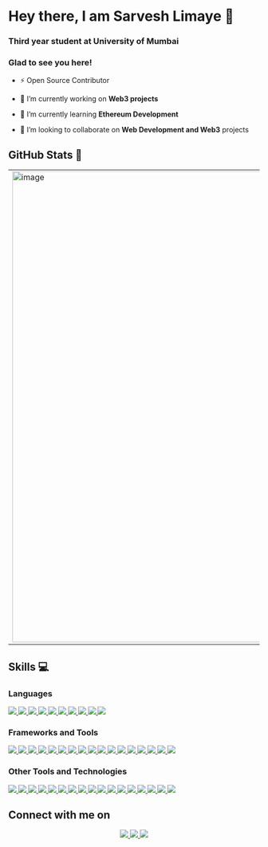 # Hey there, I am Sarvesh Limaye 👋

### Third year student at University of Mumbai
### Glad to see you here!
  
- ⚡ Open Source Contributor

- 🔭 I’m currently working on **Web3 projects**

- 🌱 I’m currently learning **Ethereum Development**

- 👯 I’m looking to collaborate on **Web Development and Web3** projects

## GitHub Stats 📜

<table>
<tr>
<td>
<img width="945" alt="image" src="https://github-readme-stats.vercel.app/api?username=SarveshLimaye&show_icons=true&theme=radical">
</td>
<td>
<img width="945" alt="image" src="https://github-readme-streak-stats.herokuapp.com/?user=SarveshLimaye&theme=radical">
</td>
</tr>
</table>

## Skills 💻

### Languages  
<a href="">
<img src="https://img.shields.io/badge/JavaScript-323330?style=for-the-badge&logo=javascript&logoColor=F7DF1E"></img>
</a>

<a href="">
<img src="https://img.shields.io/badge/typescript-%23007ACC.svg?style=for-the-badge&logo=typescript&logoColor=white"></img>
</a>

<a href="">
<img src="https://img.shields.io/badge/HTML5-E34F26?style=for-the-badge&logo=html5&logoColor=white"></img>
</a>

<a href="">
<img src="https://img.shields.io/badge/CSS3-1572B6?style=for-the-badge&logo=css3&logoColor=white"></img>
</a>

<a href="">
<img src="https://img.shields.io/badge/Java-ED8B00?style=for-the-badge&logo=java&logoColor=white"></img>
</a>

<a href="">
<img src="https://img.shields.io/badge/dart-%230175C2.svg?style=for-the-badge&logo=dart&logoColor=white"></img>
</a>

<a href="">
<img src="https://img.shields.io/badge/markdown-%23000000.svg?style=for-the-badge&logo=markdown&logoColor=white"></img>
</a>

<a href="">
<img src="https://img.shields.io/badge/Solidity-%23363636.svg?style=for-the-badge&logo=solidity&logoColor=white"></img>
</a>

<a href="">
<img src="https://img.shields.io/badge/-GraphQL-E10098?style=for-the-badge&logo=graphql&logoColor=white"></img>
</a>

<a href="">
<img src="https://img.shields.io/badge/shell_script-%23121011.svg?style=for-the-badge&logo=gnu-bash&logoColor=white"></img>
</a>

</br>

### Frameworks and Tools

<a href="">
<img src="https://img.shields.io/badge/Node.js-43853D?style=for-the-badge&logo=node-dot-js&logoColor=white"></img>
</a>


<a href="">
<img src="https://img.shields.io/badge/React-20232A?style=for-the-badge&logo=react&logoColor=61DAFB"></img>
</a>

<a href="">
<img src="https://img.shields.io/badge/express.js-%23404d59.svg?style=for-the-badge&logo=express&logoColor=%2361DAFB"></img>
</a>

<a href="">
<img src="https://img.shields.io/badge/React_Router-CA4245?style=for-the-badge&logo=react-router&logoColor=white"></img>
</a>

<a href="">
<img src="https://img.shields.io/badge/Next-black?style=for-the-badge&logo=next.js&logoColor=white"></img>
</a>

<a href="">
<img src="https://img.shields.io/badge/Gatsby-%23663399.svg?style=for-the-badge&logo=gatsby&logoColor=white"></img>
</a>

<a href="">
<img src="https://img.shields.io/badge/Flutter-%2302569B.svg?style=for-the-badge&logo=Flutter&logoColor=white"></img>
</a>

<a href="">
<img src="https://img.shields.io/badge/chakra-%234ED1C5.svg?style=for-the-badge&logo=chakraui&logoColor=white"></img>
</a>

<a href="">
<img src="https://img.shields.io/badge/chart.js-F5788D.svg?style=for-the-badge&logo=chart.js&logoColor=white"></img>
</a>

<a href="">
<img src="(https://img.shields.io/badge/p5.js-ED225D?style=for-the-badge&logo=p5.js&logoColor=FFFFFF"></img>
</a>

<a href="">
<img src="https://img.shields.io/badge/JWT-black?style=for-the-badge&logo=JSON%20web%20tokens"></img>
</a>

<a href="">
<img src="https://img.shields.io/badge/bootstrap-%23563D7C.svg?style=for-the-badge&logo=bootstrap&logoColor=white"></img>
</a>

<a href="">
<img src="https://img.shields.io/badge/MUI-%230081CB.svg?style=for-the-badge&logo=mui&logoColor=white"></img>
</a>

<a href="">
<img src="https://img.shields.io/badge/spring-%236DB33F.svg?style=for-the-badge&logo=spring&logoColor=white"></img>
</a>

<a href="">
<img src="https://img.shields.io/badge/strapi-%232E7EEA.svg?style=for-the-badge&logo=strapi&logoColor=white"></img>
</a>

<a href="">
<img src="https://img.shields.io/badge/tailwindcss-%2338B2AC.svg?style=for-the-badge&logo=tailwind-css&logoColor=white"></img>
</a>

<a href="">
<img src="https://img.shields.io/badge/web3.js-F16822?style=for-the-badge&logo=web3.js&logoColor=whitee"></img>
</a>

### Other Tools and Technologies

<a href="">
<img src="https://img.shields.io/badge/Google_Cloud-4285F4?style=for-the-badge&logo=google-cloud&logoColor=white"></img>
</a>

<a href="">
<img src="https://img.shields.io/badge/Git-F05032?style=for-the-badge&logo=git&logoColor=white"></img>
</a>

<a href="">
<img src="https://img.shields.io/badge/Postman-FF6C37?style=for-the-badge&logo=Postman&logoColor=white"></img>
</a>

<a href="">
<img src="https://img.shields.io/badge/github%20actions-%232671E5.svg?style=for-the-badge&logo=githubactions&logoColor=white"></img>
</a>

<a href="">
<img src="https://img.shields.io/badge/MongoDB-%234ea94b.svg?style=for-the-badge&logo=mongodb&logoColor=white"></img>
</a>

<a href="">
<img src="https://img.shields.io/badge/postgres-%23316192.svg?style=for-the-badge&logo=postgresql&logoColor=white"></img>
</a>

<a href="">
<img src="https://img.shields.io/badge/vercel-%23000000.svg?style=for-the-badge&logo=vercel&logoColor=white"></img>
</a>

<a href="">
<img src="https://img.shields.io/badge/AWS-%23FF9900.svg?style=for-the-badge&logo=amazon-aws&logoColor=white"></img>
</a>

<a href="">
<img src="(https://img.shields.io/badge/firebase-%23039BE5.svg?style=for-the-badge&logo=firebase"></img>
</a>

<a href="">
<img src="https://img.shields.io/badge/NPM-%23CB3837.svg?style=for-the-badge&logo=npm&logoColor=white"></img>
</a>

<a href="">
<img src="https://img.shields.io/badge/NODEMON-%23323330.svg?style=for-the-badge&logo=nodemon&logoColor=%BBDEAD"></img>
</a>

<a href="">
<img src="https://img.shields.io/badge/Babel-F9DC3e?style=for-the-badge&logo=babel&logoColor=black"></img>
</a>

<a href="">
<img src="https://img.shields.io/badge/yarn-%232C8EBB.svg?style=for-the-badge&logo=yarn&logoColor=white"></img>
</a>

<a href="">
<img src="(https://img.shields.io/badge/Codesandbox-040404?style=for-the-badge&logo=codesandbox&logoColor=DBDBDB"></img>
</a>

<a href="">
<img src="https://img.shields.io/badge/p5.js-ED225D?style=for-the-badge&logo=p5.js&logoColor=FFFFFF"></img>
</a>

<a href="">
<img src="https://img.shields.io/badge/ESLint-4B3263?style=for-the-badge&logo=eslint&logoColor=white"></img>
</a>

<a href="">
<img src="https://img.shields.io/badge/Gradle-02303A.svg?style=for-the-badge&logo=Gradle&logoColor=white"></img>
</a>


## Connect with me on
<p align="center">
  
<a href="https://www.linkedin.com/in/sarvesh-limaye-7a922620b">
<img align="centre" src="https://img.shields.io/badge/LinkedIn-0077B5?style=for-the-badge&logo=linkedin&logoColor=white"></img>

<a href="https://twitter.com/SarveshLimaye05">
<img align="centre" src="https://img.shields.io/badge/Twitter-1DA1F2?style=for-the-badge&logo=twitter&logoColor=white"></img>

<a href="https://www.instagram.com/sarvesh0507/">
  <img align="centre" src="https://img.shields.io/badge/Instagram-E4405F?style=for-the-badge&logo=instagram&logoColor=white"></img>
</a>

</p>
